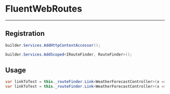 # FluentWebRoutes

---

## Registration

```csharp
builder.Services.AddHttpContextAccessor();

builder.Services.AddScoped<IRouteFinder, RouteFinder>();
```

## Usage

```csharp
var linkToTest = this._routeFinder.Link<WeatherForecastController>(x => x.Navigation());
var linkToTest = this._routeFinder.Link<WeatherForecastController>(x => x.Test(10));
```
